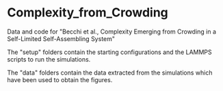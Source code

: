 # Complexity_from_Crowding
Data and code for "Becchi et al., Complexity Emerging from Crowding in a Self-Limited Self-Assembling System"

The "setup" folders contain the starting configurations and the LAMMPS scripts to run the simulations.

The "data" folders contain the data extracted from the simulations which have been used to obtain the figures.
